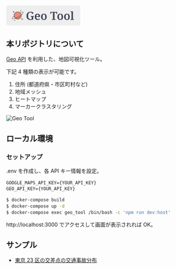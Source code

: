 <img src="./client/assets/images/logo.svg" alt="Geo Tool" width="200px">

## 本リポジトリについて

[Geo API](https://github.com/qazsato/geo-api) を利用した、地図可視化ツール。

下記 4 種類の表示が可能です。

1. 住所 (都道府県・市区町村など)
2. 地域メッシュ
3. ヒートマップ
4. マーカークラスタリング

![Geo Tool](https://user-images.githubusercontent.com/5030713/110241205-e478b200-7f92-11eb-9bf5-dfab40932b9d.png)

## ローカル環境

### セットアップ

.env を作成し、各 API キー情報を設定。

```
GOOGLE_MAPS_API_KEY={YOUR_API_KEY}
GEO_API_KEY={YOUR_API_KEY}
```

```bash
$ docker-compose build
$ docker-compose up -d
$ docker-compose exec geo_tool /bin/bash -c 'npm run dev:host'
```

http://localhost:3000 でアクセスして画面が表示されれば OK。

## サンプル

- [東京 23 区の交差点の交通事故分布](https://tool.geodig.jp/viewmap/04686590251afc9a64c7403c94e893b8)
